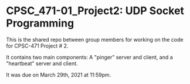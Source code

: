 # CPSC_471-01_Project2: UDP Socket Programming

This is the shared repo between group members for working on the code for  CPSC-471 Project # 2.

It contains two main components: A "pinger" server and client, and a "heartbeat" server and client.

It was due on March 29th, 2021 at 11:59pm.
